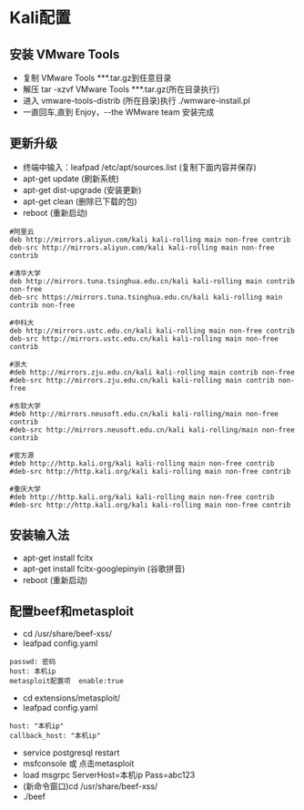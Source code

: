 # Kali配置
## 安装 VMware Tools
* 复制 VMware Tools ***.tar.gz到任意目录
* 解压 tar -xzvf VMware Tools ***.tar.gz(所在目录执行)
* 进入 vmware-tools-distrib (所在目录)执行 ./wmware-install.pl
* 一直回车,直到 Enjoy，--the WMware team 安装完成
## 更新升级
* 终端中输入：leafpad /etc/apt/sources.list (复制下面内容并保存)
* apt-get update  (刷新系统)
* apt-get dist-upgrade  (安装更新)
* apt-get clean (删除已下载的包)
* reboot (重新启动)
```
#阿里云
deb http://mirrors.aliyun.com/kali kali-rolling main non-free contrib
deb-src http://mirrors.aliyun.com/kali kali-rolling main non-free contrib
 
#清华大学
deb http://mirrors.tuna.tsinghua.edu.cn/kali kali-rolling main contrib non-free
deb-src https://mirrors.tuna.tsinghua.edu.cn/kali kali-rolling main contrib non-free

#中科大
deb http://mirrors.ustc.edu.cn/kali kali-rolling main non-free contrib
deb-src http://mirrors.ustc.edu.cn/kali kali-rolling main non-free contrib
  
#浙大
#deb http://mirrors.zju.edu.cn/kali kali-rolling main contrib non-free
#deb-src http://mirrors.zju.edu.cn/kali kali-rolling main contrib non-free
 
#东软大学
#deb http://mirrors.neusoft.edu.cn/kali kali-rolling/main non-free contrib
#deb-src http://mirrors.neusoft.edu.cn/kali kali-rolling/main non-free contrib
 
#官方源
#deb http://http.kali.org/kali kali-rolling main non-free contrib
#deb-src http://http.kali.org/kali kali-rolling main non-free contrib
 
#重庆大学
#deb http://http.kali.org/kali kali-rolling main non-free contrib
#deb-src http://http.kali.org/kali kali-rolling main non-free contrib
```
## 安装输入法
* apt-get install fcitx
* apt-get install fcitx-googlepinyin (谷歌拼音)
* reboot (重新启动)
## 配置beef和metasploit
* cd /usr/share/beef-xss/
* leafpad config.yaml 
```
passwd: 密码
host: 本机ip
metasploit配置项  enable:true

```
* cd extensions/metasploit/
* leafpad config.yaml 
```
host: "本机ip"
callback_host: "本机ip"
```
* service postgresql restart
* msfconsole 或 点击metasploit
* load msgrpc ServerHost=本机ip Pass=abc123
* (新命令窗口)cd /usr/share/beef-xss/
* ./beef